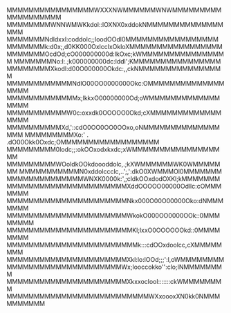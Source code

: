 MMMMMMMMMMMMMMMMWXXXNWMMMMMMWNWMMMMMMMMMMMMMMMMMMM
MMMMMMMMWNNWMWKkdol::lOXNX0xddokNMMMMMMMMMMMMMMMMM
MMMMMMMNdldxxl:coddolc;;loodOOdl0MMMMMMMMMMMMMMMMM
MMMMMMMk:d0x;,d0KK000OxlcclxOkloXMMMMMMMMMMMMMMMMM
MMMMMMMOcdOd;cO000000000d:lkOxc;kWMMMMMMMMMMMMMMMM
MMMMMMMNo:l:.;k000000000dc:lddl';KMMMMMMMMMMMMMMMM
MMMMMMMMXkodl:d00O000000Okdc:,,ckNMMMMMMMMMMMMMMMM
MMMMMMMMMMMMNdlO00OO0000000Okc:OMMMMMMMMMMMMMMMMMM
MMMMMMMMMMMMMx;lkkxO00000000Od;oWMMMMMMMMMMMMMMMMM
MMMMMMMMMMMW0c:oxxdk0OOOOO0Okd;cXMMMMMMMMMMMMMMMMM
MMMMMMMMMMXd,'::cdO0OO0OO0OOxo,oNMMMMMMMMMMMMMMMMM
MMMMMMMMMXo:' .  .dO00Okk0Oxdc;OMMMMMMMMMMMMMMMMMM
MMMMMMMMM0lodc;;:okOOxodxkxdc;xWMMMMMMMMMMMMMMMMMM
MMMMMMMMMWOoldkOOkdoooddolc,.;kXWMMMMMMWK0WMMMMMMM
MMMMMMMMMMMN0xddolccclc,..';,':dkO0XWMMMOl0MMMMMMM
MMMMMMMMMMMMMMWNXK0000k:',;cldkOOxdodOXKl;kMMMMMMM
MMMMMMMMMMMMMMMMMMMMMMXddOOOOO00000Odllc:cOMMMMMMM
MMMMMMMMMMMMMMMMMMMMMMNkx000O00O00000Oko:dNMMMMMMM
MMMMMMMMMMMMMMMMMMMMMMWkokO000OO0000OOk::0MMMMMMMM
MMMMMMMMMMMMMMMMMMMMMMMKl;lxxO0OOOOOOkd::0MMMMMMMM
MMMMMMMMMMMMMMMMMMMMMMMMk:::cdOOxdoolcc,cXMMMMMMMM
MMMMMMMMMMMMMMMMMMMMMMXkl:lo:lOOd;;;':l,oWMMMMMMMM
MMMMMMMMMMMMMMMMMMMMMWx;looccokko'':clo;lNMMMMMMMM
MMMMMMMMMMMMMMMMMMMMMMXkxxoclool:::::::ckWMMMMMMMM
MMMMMMMMMMMMMMMMMMMMMMMMMMWXxoooxXN0kk0NMMMMMMMMMM
